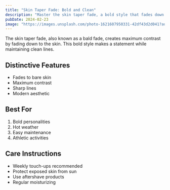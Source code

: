 ```yaml
---
title: "Skin Taper Fade: Bold and Clean"
description: "Master the skin taper fade, a bold style that fades down to the skin for maximum impact."
pubDate: 2024-02-23
image: "https://images.unsplash.com/photo-1621607950331-42df43d2d041?auto=format&fit=crop&q=80"
---
```


The skin taper fade, also known as a bald fade, creates maximum contrast by fading down to the skin. This bold style makes a statement while maintaining clean lines.

## Distinctive Features
- Fades to bare skin
- Maximum contrast
- Sharp lines
- Modern aesthetic

## Best For
1. Bold personalities
2. Hot weather
3. Easy maintenance
4. Athletic activities

## Care Instructions
- Weekly touch-ups recommended
- Protect exposed skin from sun
- Use aftershave products
- Regular moisturizing